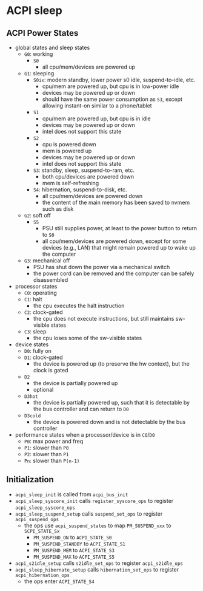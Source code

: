 ACPI sleep
==========

## ACPI Power States

- global states and sleep states
  - `G0`: working
    - `S0`
      - all cpu/mem/devices are powered up
  - `G1`: sleeping
    - `S0ix`: modern standby, lower power s0 idle, suspend-to-idle, etc.
      - cpu/mem are powered up, but cpu is in low-power idle
      - devices may be powered up or down
      - should have the same power consumption as `S3`, except allowing
        instant-on similar to a phone/tablet
    - `S1`
      - cpu/mem are powered up, but cpu is in idle
      - devices may be powered up or down
      - intel does not support this state
    - `S2`
      - cpu is powered down
      - mem is powered up
      - devices may be powered up or down
      - intel does not support this state
    - `S3`: standby, sleep, suspend-to-ram, etc.
      - both cpu/devices are powered down
      - mem is self-refreshing
    - `S4`: hibernation, suspend-to-disk, etc.
      - all cpu/mem/devices are powered down
      - the content of the main memory has been saved to nvmem such as disk
  - `G2`: soft off
    - `S5`
      - PSU still supplies power, at least to the power button to return to
        `S0`
      - all cpu/mem/devices are powered down, except for some devices (e.g.,
        LAN) that might remain powered up to wake up the computer
  - `G3`: mechanical off
    - PSU has shut down the power via a mechanical switch
    - the power cord can be removed and the computer can be safely
      disassembled
- processor states
  - `C0`: operating
  - `C1`: halt
    - the cpu executes the halt instruction
  - `C2`: clock-gated
    - the cpu does not execute instructions, but still maintains sw-visible
      states
  - `C3`: sleep
    - the cpu loses some of the sw-visible states
- device states
  - `D0`: fully on
  - `D1`: clock-gated
    - the device is powered up (to preserve the hw context), but the clock is
      gated
  - `D2`
    - the device is partially powered up
    - optional
  - `D3hot`
    - the device is partially powered up, such that it is detectable by the
      bus controller and can return to `D0`
  - `D3cold`
    - the device is powered down and is not detectable by the bus controller
- performance states when a processor/device is in `C0`/`D0`
  - `P0`: max power and freq
  - `P1`: slower than `P0`
  - `P2`: slower than `P1`
  - `Pn`: slower than `P(n-1)`

## Initialization

- `acpi_sleep_init` is called from `acpi_bus_init`
- `acpi_sleep_syscore_init` calls `register_syscore_ops` to register
  `acpi_sleep_syscore_ops`
- `acpi_sleep_suspend_setup` calls `suspend_set_ops` to register
  `acpi_suspend_ops`
  - the ops use `acpi_suspend_states` to map `PM_SUSPEND_xxx` to
    `SCPI_STATE_Sx`
    - `PM_SUSPEND_ON` to `ACPI_STATE_S0`
    - `PM_SUSPEND_STANDBY` to `ACPI_STATE_S1`
    - `PM_SUSPEND_MEM` to `ACPI_STATE_S3`
    - `PM_SUSPEND_MAX` to `ACPI_STATE_S5`
- `acpi_s2idle_setup` calls `s2idle_set_ops` to register `acpi_s2idle_ops`
- `acpi_sleep_hibernate_setup` calls `hibernation_set_ops` to register
  `acpi_hibernation_ops`
  - the ops enter `ACPI_STATE_S4`
